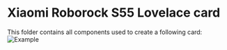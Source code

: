 # Xiaomi Roborock S55 Lovelace card

This folder contains all components used to create a following card:
![Example](https://github.com/PiotrMachowski/Home-Assistant-picture-elements-Xiaomi-Vacuum-black/blob/example.png)
